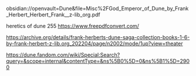 obsidian://openvault=Dune&file=Misc%2FGod_Emperor_of_Dune_by_Frank_Herbert_Herbert_Frank__z-lib_org.pdf

heretics of dune 255
https://www.freepdfconvert.com/


https://archive.org/details/frank-herberts-dune-saga-collection-books-1-6-by-frank-herbert-z-lib.org_202204/page/n2002/mode/1up?view=theater

https://dune.fandom.com/wiki/Special:Search?query=&scope=internal&contentType=&ns%5B0%5D=0&ns%5B1%5D=2900